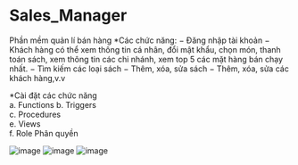 # Sales_Manager
Phần mềm quản lí bán hàng
  *Các chức năng:
  −	Đăng nhập tài khoản
  −	Khách hàng có thể xem thông tin cá nhân, đổi mật khẩu, chọn món, thanh toán sách, xem thông tin các chi nhánh, xem top 5 các mặt hàng bán chạy nhất.
  −	Tìm kiếm các loại sách
  −	Thêm, xóa, sửa sách
  −	Thêm, xóa, sửa các khách hàng,v.v

  *Cài đặt các chức năng	
a.	Functions
b.	Triggers	
c.	Procedures	
e.	Views	
f.	Role Phân quyền	


![image](https://github.com/duckiesakaminhduc/Sales_Manager/assets/98726164/ea104ec0-1cd6-4dc6-92fc-37090d633d2a)
![image](https://github.com/duckiesakaminhduc/Sales_Manager/assets/98726164/3c10c1af-4e60-4419-9aa2-064e19f372a0)
![image](https://github.com/duckiesakaminhduc/Sales_Manager/assets/98726164/a578c4db-fd16-4904-b9a1-cd8e5da0e1c3)
